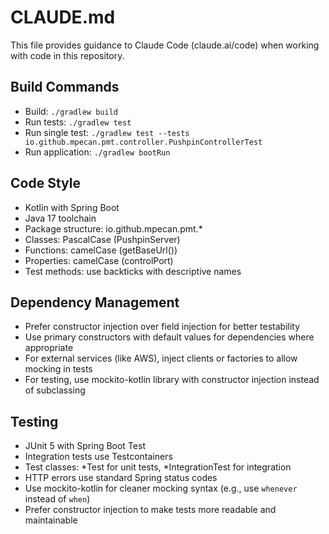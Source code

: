 # CLAUDE.md

This file provides guidance to Claude Code (claude.ai/code) when working with code in this repository.

## Build Commands
- Build: `./gradlew build`
- Run tests: `./gradlew test`
- Run single test: `./gradlew test --tests io.github.mpecan.pmt.controller.PushpinControllerTest`
- Run application: `./gradlew bootRun`

## Code Style
- Kotlin with Spring Boot
- Java 17 toolchain
- Package structure: io.github.mpecan.pmt.*
- Classes: PascalCase (PushpinServer)
- Functions: camelCase (getBaseUrl())
- Properties: camelCase (controlPort)
- Test methods: use backticks with descriptive names

## Dependency Management
- Prefer constructor injection over field injection for better testability
- Use primary constructors with default values for dependencies where appropriate
- For external services (like AWS), inject clients or factories to allow mocking in tests
- For testing, use mockito-kotlin library with constructor injection instead of subclassing

## Testing
- JUnit 5 with Spring Boot Test
- Integration tests use Testcontainers
- Test classes: *Test for unit tests, *IntegrationTest for integration
- HTTP errors use standard Spring status codes
- Use mockito-kotlin for cleaner mocking syntax (e.g., use `whenever` instead of `when`)
- Prefer constructor injection to make tests more readable and maintainable
